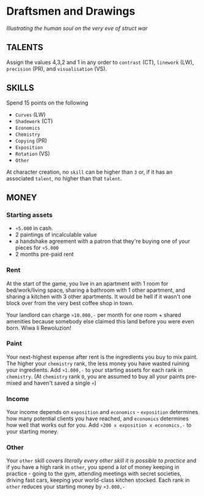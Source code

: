 # Draftsmen and Drawings
*Illustrating the human soul on the very eve of struct war*

## TALENTS
Assign the values 4,3,2 and 1 in any order to `contrast` (CT), `linework` (LW), `precision` (PR), and `visualisation` (VS).

## SKILLS
Spend 15 points on the following
  - `Curves` (LW)
  - `Shadework` (CT)
  - `Economics`
  - `Chemistry`
  - `Copying` (PR)
  - `Exposition`
  - `Rotation` (VS)
  - `Other`

At character creation, no `skill` can be higher than `3` or, if it has an associated `talent`, no higher than that `talent`.

## MONEY

### Starting assets
- `¤5.000` in cash.
- 2 paintings of incalculable value
- a handshake agreement with a patron that they're buying one of your pieces for `¤5.000`
- 2 months pre-paid rent

### Rent
At the start of the game, you live in an apartment with 1 room for bed/work/living space, sharing a bathroom with 1 other apartment, and sharing a kitchen with 3 other apartments. It would be hell if it wasn't one block over from the very best coffee shop in town.

Your landlord can charge `¤10.000,-` per month for one room + shared amenities because somebody else claimed this land before you were even born. Wiwa li Rewoluzion!

### Paint
Your next-highest expense after rent is the ingredients you buy to mix paint. The higher your `chemistry` rank, the less money you have wasted ruining your ingredients. Add `¤1.000,-` to your starting assets for each rank in `chemistry`. (At `chemistry` rank `0`, you are assumed to buy all your paints pre-mixed and haven't saved a single `¤`)

### Income
Your income depends on `exposition` and `economics` - `exposition` determines how many potential clients you have reached, and `economics` determines how well that works out for you. Add `¤200 x exposition x economics,-` to your starting money.

### Other
Your `other` skill covers *literally every other skill it is possible to practice* and if you have a high rank in `other`, you spend a *lot* of money keeping in practice - going to the gym, attending meetings with secret societies, driving fast cars, keeping your world-class kitchen stocked. Each rank in `other` reduces your starting money by `¤3.000,-`